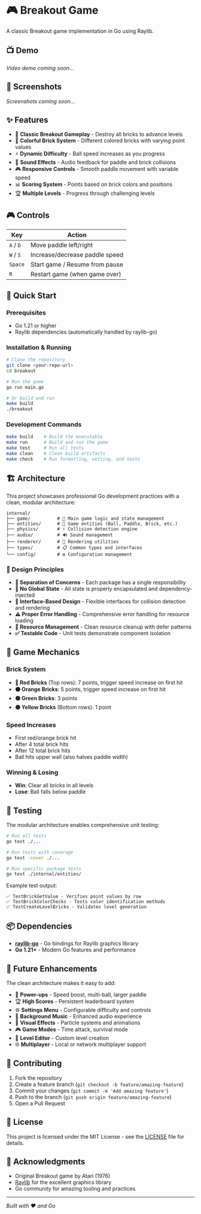 # 🎮 Breakout Game

A classic Breakout game implementation in Go using Raylib.

## 📺 Demo

<!-- Add your video demo here -->
*Video demo coming soon...*

## 📸 Screenshots

<!-- Add your game screenshots here -->
*Screenshots coming soon...*

## ✨ Features

- 🎯 **Classic Breakout Gameplay** - Destroy all bricks to advance levels
- 🎨 **Colorful Brick System** - Different colored bricks with varying point values
- ⚡ **Dynamic Difficulty** - Ball speed increases as you progress
- 🎵 **Sound Effects** - Audio feedback for paddle and brick collisions
- 🎮 **Responsive Controls** - Smooth paddle movement with variable speed
- 📊 **Scoring System** - Points based on brick colors and positions
- 🏆 **Multiple Levels** - Progress through challenging levels

## 🎮 Controls

| Key | Action |
|-----|--------|
| `A` / `D` | Move paddle left/right |
| `W` / `S` | Increase/decrease paddle speed |
| `Space` | Start game / Resume from pause |
| `R` | Restart game (when game over) |

## 🚀 Quick Start

### Prerequisites

- Go 1.21 or higher
- Raylib dependencies (automatically handled by raylib-go)

### Installation & Running

```bash
# Clone the repository
git clone <your-repo-url>
cd breakout

# Run the game
go run main.go

# Or build and run
make build
./breakout
```

### Development Commands

```bash
make build    # Build the executable
make run      # Build and run the game
make test     # Run all tests
make clean    # Clean build artifacts
make check    # Run formatting, vetting, and tests
```

## 🏗️ Architecture

This project showcases professional Go development practices with a clean, modular architecture:

```
internal/
├── game/          # 🎯 Main game logic and state management
├── entities/      # 🎲 Game entities (Ball, Paddle, Brick, etc.)
├── physics/       # ⚡ Collision detection engine
├── audio/         # 🔊 Sound management
├── renderer/      # 🎨 Rendering utilities
├── types/         # 📋 Common types and interfaces
└── config/        # ⚙️ Configuration management
```

### 🎯 Design Principles

- **🔧 Separation of Concerns** - Each package has a single responsibility
- **🚫 No Global State** - All state is properly encapsulated and dependency-injected
- **🔌 Interface-Based Design** - Flexible interfaces for collision detection and rendering
- **⚠️ Proper Error Handling** - Comprehensive error handling for resource loading
- **🧹 Resource Management** - Clean resource cleanup with defer patterns
- **✅ Testable Code** - Unit tests demonstrate component isolation

## 🎲 Game Mechanics

### Brick System
- **🔴 Red Bricks** (Top rows): 7 points, trigger speed increase on first hit
- **🟠 Orange Bricks**: 5 points, trigger speed increase on first hit  
- **🟢 Green Bricks**: 3 points
- **🟡 Yellow Bricks** (Bottom rows): 1 point

### Speed Increases
- First red/orange brick hit
- After 4 total brick hits
- After 12 total brick hits
- Ball hits upper wall (also halves paddle width)

### Winning & Losing
- **Win**: Clear all bricks in all levels
- **Lose**: Ball falls below paddle

## 🧪 Testing

The modular architecture enables comprehensive unit testing:

```bash
# Run all tests
go test ./...

# Run tests with coverage
go test -cover ./...

# Run specific package tests
go test ./internal/entities/
```

Example test output:
```
✅ TestBrickGetValue - Verifies point values by row
✅ TestBrickColorChecks - Tests color identification methods
✅ TestCreateLevelBricks - Validates level generation
```

## 📦 Dependencies

- **[raylib-go](https://github.com/gen2brain/raylib-go)** - Go bindings for Raylib graphics library
- **Go 1.21+** - Modern Go features and performance

## 🔮 Future Enhancements

The clean architecture makes it easy to add:

- 🎁 **Power-ups** - Speed boost, multi-ball, larger paddle
- 🏆 **High Scores** - Persistent leaderboard system
- ⚙️ **Settings Menu** - Configurable difficulty and controls
- 🎵 **Background Music** - Enhanced audio experience
- 🌈 **Visual Effects** - Particle systems and animations
- 🎮 **Game Modes** - Time attack, survival mode
- 🔧 **Level Editor** - Custom level creation
- 🌐 **Multiplayer** - Local or network multiplayer support

## 🤝 Contributing

1. Fork the repository
2. Create a feature branch (`git checkout -b feature/amazing-feature`)
3. Commit your changes (`git commit -m 'Add amazing feature'`)
4. Push to the branch (`git push origin feature/amazing-feature`)
5. Open a Pull Request

## 📄 License

This project is licensed under the MIT License - see the [LICENSE](LICENSE) file for details.

## 🙏 Acknowledgments

- Original Breakout game by Atari (1976)
- [Raylib](https://www.raylib.com/) for the excellent graphics library
- Go community for amazing tooling and practices

---

*Built with ❤️ and Go*
